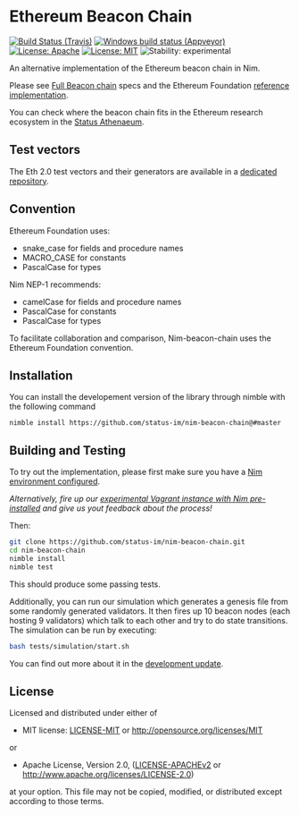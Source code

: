 # Ethereum Beacon Chain
[![Build Status (Travis)](https://img.shields.io/travis/status-im/nim-beacon-chain/master.svg?label=Linux%20/%20macOS "Linux/macOS build status (Travis)")](https://travis-ci.org/status-im/nim-beacon-chain)
[![Windows build status (Appveyor)](https://img.shields.io/appveyor/ci/nimbus/nim-beacon-chain/master.svg?label=Windows "Windows build status (Appveyor)")](https://ci.appveyor.com/project/nimbus/nim-beacon-chain)
[![License: Apache](https://img.shields.io/badge/License-Apache%202.0-blue.svg)](https://opensource.org/licenses/Apache-2.0)
[![License: MIT](https://img.shields.io/badge/License-MIT-blue.svg)](https://opensource.org/licenses/MIT)
![Stability: experimental](https://img.shields.io/badge/stability-experimental-orange.svg)

An alternative implementation of the Ethereum beacon chain in Nim.

Please see [Full Beacon chain](https://github.com/ethereum/eth2.0-specs/blob/master/specs/core/0_beacon-chain.md) specs and the Ethereum Foundation [reference implementation](https://github.com/ethereum/beacon_chain).

You can check where the beacon chain fits in the Ethereum research ecosystem in the [Status Athenaeum](https://github.com/status-im/athenaeum/blob/b465626cc551e361492e56d32517b2cdadd7493f/ethereum_research_records.json#L38).

## Test vectors

The Eth 2.0 test vectors and their generators are available in a [dedicated repository](https://github.com/status-im/eth2-testgen).

## Convention

Ethereum Foundation uses:
  - snake_case for fields and procedure names
  - MACRO_CASE for constants
  - PascalCase for types

Nim NEP-1 recommends:
  - camelCase for fields and procedure names
  - PascalCase for constants
  - PascalCase for types

To facilitate collaboration and comparison, Nim-beacon-chain uses the Ethereum Foundation convention.

## Installation

You can install the developement version of the library through nimble with the following command
```
nimble install https://github.com/status-im/nim-beacon-chain@#master
```

## Building and Testing

To try out the implementation, please first make sure you have a [Nim environment configured](https://bitfalls.com/2018/10/09/introduction-into-the-nim-language/).

_Alternatively, fire up our [experimental Vagrant instance with Nim pre-installed](https://our.status.im/setting-up-a-local-vagrant-environment-for-nim-development/) and give us yout feedback about the process!_

Then:

```bash
git clone https://github.com/status-im/nim-beacon-chain.git
cd nim-beacon-chain
nimble install
nimble test
```

This should produce some passing tests.

Additionally, you can run our simulation which generates a genesis file from some randomly generated validators. It then fires up 10 beacon nodes (each hosting 9 validators) which talk to each other and try to do state transitions. The simulation can be run by executing:

```bash
bash tests/simulation/start.sh
```

You can find out more about it in the [development update](https://our.status.im/nimbus-development-update-2018-12-2/).

## License

Licensed and distributed under either of

* MIT license: [LICENSE-MIT](LICENSE-MIT) or http://opensource.org/licenses/MIT

or

* Apache License, Version 2.0, ([LICENSE-APACHEv2](LICENSE-APACHEv2) or http://www.apache.org/licenses/LICENSE-2.0)

at your option. This file may not be copied, modified, or distributed except according to those terms.
